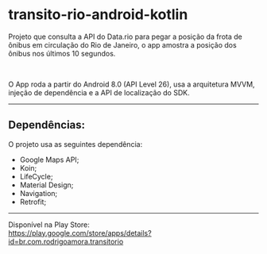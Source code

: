 # transito-rio-android-kotlin
Projeto que consulta a API do Data.rio para pegar a posição da frota de ônibus em circulação do Rio de Janeiro, o app amostra a posição dos ônibus nos últimos 10 segundos.

<br>

O App roda a partir do Android 8.0 (API Level 26), usa a arquitetura MVVM, injeção de dependência e a API de localização do SDK.

<hr>

Dependências:
-------------
O projeto usa as seguintes dependência:

- Google Maps API;
- Koin;
- LifeCycle;
- Material Design;
- Navigation;
- Retrofit;

<hr>

Disponível na Play Store: <br>
https://play.google.com/store/apps/details?id=br.com.rodrigoamora.transitorio
